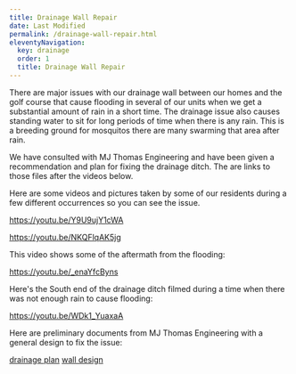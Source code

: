 ```yaml
---
title: Drainage Wall Repair
date: Last Modified
permalink: /drainage-wall-repair.html
eleventyNavigation:
  key: drainage
  order: 1
  title: Drainage Wall Repair
---
```


There are major issues with our drainage wall between our homes and the golf course that cause flooding in several of our units when we get a substantial amount of rain in a short time. The drainage issue also causes standing water to sit for long periods of time when there is any rain. This is a breeding ground for mosquitos there are many swarming that area after rain.

We have consulted with MJ Thomas Engineering and have been given a recommendation and plan for fixing the drainage ditch. The are links to those files after the videos below.

Here are some videos and pictures taken by some of our residents during a few different occurrences so you can see the issue.

https://youtu.be/Y9U9ujY1cWA

https://youtu.be/NKQFlqAK5jg

This video shows some of the aftermath from the flooding:

https://youtu.be/_enaYfcByns

Here's the South end of the drainage ditch filmed during a time when there was not enough rain to cause flooding:

https://youtu.be/WDk1_YuaxaA

Here are preliminary documents from MJ Thomas Engineering with a general design to fix the issue:

[drainage plan](https://www.dropbox.com/s/zvxhgp9pn8tjqiw/drainage-plan.pdf?dl=0)
[wall design](https://www.dropbox.com/s/3z2f17fgcr4jxk4/wall-design.pdf?dl=0)
